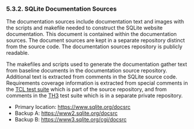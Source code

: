 ### 5\.3\.2\. SQLite Documentation Sources


The documentation sources include documentation text and images with the
scripts and makefile needed to construct the SQLite website documentation.
This document is contained within the documentation sources. The
document sources are kept in a separate repository distinct from the
source code. The documentation sources repository is publicly readable.



The makefiles and scripts used to generate the documentation gather
text from baseline documents in the documentation source repository.
Additional text is extracted from comments in the SQLite source code.
Requirements coverage information is extracted from special comments in the
[TCL test suite](testing.html#tcl) which is part of the source repository, and from
comments in the [TH3](th3.html) test suite which is in a separate private repository.



* Primary location: <https://www.sqlite.org/docsrc>
* Backup A: [https://www2\.sqlite.org/docsrc](https://www2.sqlite.org/docsrc)
* Backup B: [https://www3\.sqlite.org/cgi/docsrc](https://www3.sqlite.org/cgi/docsrc)


